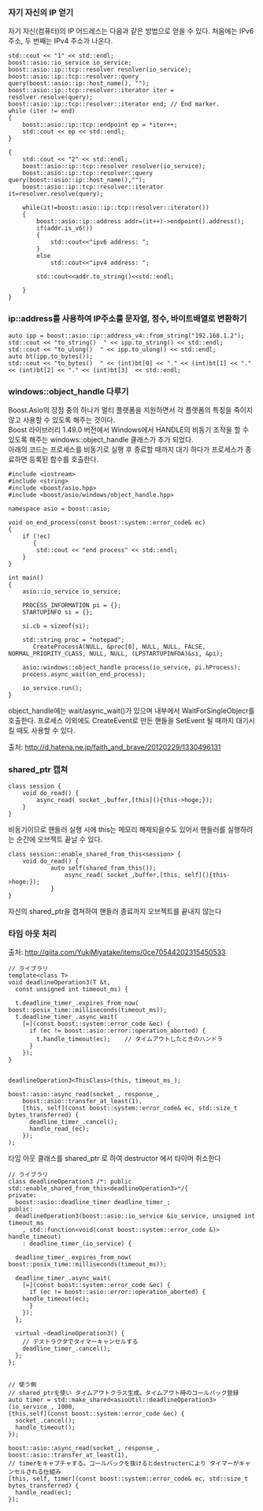 ### 자기 자신의 IP 얻기
자기 자신(컴퓨터)의 IP 어드레스는 다음과 같은 방법으로 얻을 수 있다.
처음에는 IPv6 주소, 두 번째는 IPv4 주소가 나온다.

```
std::cout << "1" << std::endl;
boost::asio::io_service io_service;
boost::asio::ip::tcp::resolver resolver(io_service);
boost::asio::ip::tcp::resolver::query query(boost::asio::ip::host_name(), "");
boost::asio::ip::tcp::resolver::iterator iter = resolver.resolve(query);
boost::asio::ip::tcp::resolver::iterator end; // End marker.
while (iter != end)
{
	boost::asio::ip::tcp::endpoint ep = *iter++;
	std::cout << ep << std::endl;
}

{
	std::cout << "2" << std::endl;
	boost::asio::ip::tcp::resolver resolver(io_service);
	boost::asio::ip::tcp::resolver::query query(boost::asio::ip::host_name(),"");
	boost::asio::ip::tcp::resolver::iterator it=resolver.resolve(query);

	while(it!=boost::asio::ip::tcp::resolver::iterator())
	{
		boost::asio::ip::address addr=(it++)->endpoint().address();
		if(addr.is_v6())
		{
			std::cout<<"ipv6 address: ";
		}
		else
			std::cout<<"ipv4 address: ";

		std::cout<<addr.to_string()<<std::endl;

	}
}
```



### ip::address를 사용하여 IP주소를 문자열, 정수, 바이트배열로 변환하기

```
auto ipp = boost::asio::ip::address_v4::from_string("192.168.1.2");
std::cout << "to_string()  " << ipp.to_string() << std::endl;
std::cout << "to_ulong()  " << ipp.to_ulong() << std::endl;
auto bt(ipp.to_bytes());
std::cout << "to_bytes()  " << (int)bt[0] << "." << (int)bt[1] << "." << (int)bt[2] << "." << (int)bt[3]  << std::endl;
```


### windows::object_handle 다루기
Boost.Asio의 장점 중의 하나가 멀티 플랫폼을 지원하면서 각 플랫폼의 특징을 죽이지 않고 사용할 수 있도록 해주는 것이다.  
Boost 라이브러리 1.49.0 버전에서 Windows에서 HANDLE의 비동기 조작을 할 수 있도록 해주는 windows::object_handle 클래스가 추가 되었다.  
아래의 코드는 프로세스를 비동기로 실행 후 종료할 때까지 대기 하다가 프로세스가 종료하면 등록된 함수를 호출한다.  

```
#include <iostream>
#include <string>
#include <boost/asio.hpp>
#include <boost/asio/windows/object_handle.hpp>

namespace asio = boost::asio;

void on_end_process(const boost::system::error_code& ec)
{
    if (!ec)
       {
        std::cout << "end process" << std::endl;
    }
}

int main()
{
    asio::io_service io_service;

    PROCESS_INFORMATION pi = {};
    STARTUPINFO si = {};

    si.cb = sizeof(si);

    std::string proc = "notepad";
       CreateProcessA(NULL, &proc[0], NULL, NULL, FALSE, NORMAL_PRIORITY_CLASS, NULL, NULL, (LPSTARTUPINFOA)&si, &pi);

    asio::windows::object_handle process(io_service, pi.hProcess);
    process.async_wait(on_end_process);

    io_service.run();
}
```

object_handle에는 wait/async_wait()가 있으며 내부에서 WaitForSingleObjecr를 호출한다. 프로세스 이외에도 CreateEvent로 만든 핸들을 SetEvent 될 때까지 대기시킬 때도 사용할 수 있다.

출처: http://d.hatena.ne.jp/faith_and_brave/20120229/1330496131


### shared_ptr 캡쳐

```
class session {    
	void do_read() {        
		async_read( socket_,buffer,[this](){this->hoge;});    
	}
}
```
비동기이므로 핸들러 실행 시에 this는 메모리 해제되을수도 있어서 핸들러를 실행하려는 순간에 오브젝트 끝날 수 있다.  

```
class session::enable_shared_from_this<session> {    
	void do_read() {
		    auto self(shared_from_this());
				async_read( socket_,buffer,[this, self](){this->hoge;});    
			}
}
```
자신의 shared_ptr을 캡쳐하여 핸들러 종료까지 오브젝트를 끝내지 않는다



### 타임 아웃 처리 
출처: http://qiita.com/YukiMiyatake/items/0ce70544202315450533

```
// ライブラリ
template<class T>
void deadlineOperation3(T &t,
  const unsigned int timeout_ms) {

  t.deadline_timer_.expires_from_now( boost::posix_time::milliseconds(timeout_ms));
  t.deadline_timer_.async_wait(
    [=](const boost::system::error_code &ec) {
      if (ec != boost::asio::error::operation_aborted) {
        t.handle_timeout(ec);    // タイムアウトしたときのハンドラ
      }
    });
}


deadlineOperation3<ThisClass>(this, timeout_ms_);

boost::asio::async_read(socket_, response_,
    boost::asio::transfer_at_least(1),
    [this, self](const boost::system::error_code& ec, std::size_t bytes_transferred) {
      deadline_timer_.cancel();
      handle_read_(ec);
    });
);
```

타임 아웃 클래스를 shared_ptr 로 하여 destructor 에서 타이머 취소한다
```
// ライブラリ
class deadlineOperation3 /*: public std::enable_shared_from_this<deadlineOperation3>*/{
private:
  boost::asio::deadline_timer deadline_timer_;
public:
  deadlineOperation3(boost::asio::io_service &io_service, unsigned int timeout_ms
    , std::function<void(const boost::system::error_code &)> handle_timeout)
    : deadline_timer_(io_service) {

  deadline_timer_.expires_from_now( boost::posix_time::milliseconds(timeout_ms));

  deadline_timer_.async_wait(
    [=](const boost::system::error_code &ec) {
      if (ec != boost::asio::error::operation_aborted) {
    handle_timeout(ec);
      }
    });
  };

  virtual ~deadlineOperation3() {
    // デストラクタでタイマーキャンセルする
    deadline_timer_.cancel();
  };
};


// 使う側
// shared_ptrを使い タイムアウトクラス生成。タイムアウト時のコールバック登録
auto timer = std::make_shared<asioUtil::deadlineOperation3>(io_service_, 1000,
[this,self](const boost::system::error_code &ec) {
  socket_.cancel();
  handle_timeout();
});

boost::asio::async_read(socket_, response_,
boost::asio::transfer_at_least(1),
// timerをキャプチャする。コールバックを抜けるとdestructerにより タイマーがキャンセルされる仕組み
[this, self, timer](const boost::system::error_code& ec, std::size_t bytes_transferred) {
  handle_read(ec);
});

```
